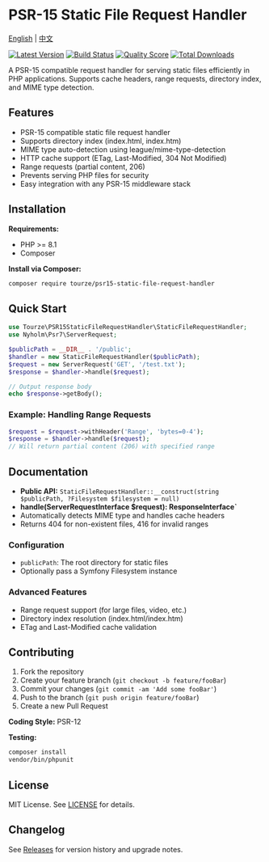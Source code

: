 # PSR-15 Static File Request Handler

[English](README.md) | [中文](README.zh-CN.md)

[![Latest Version](https://img.shields.io/packagist/v/tourze/psr15-static-file-request-handler.svg?style=flat-square)](https://packagist.org/packages/tourze/psr15-static-file-request-handler)
[![Build Status](https://img.shields.io/travis/tourze/psr15-static-file-request-handler/master.svg?style=flat-square)](https://travis-ci.org/tourze/psr15-static-file-request-handler)
[![Quality Score](https://img.shields.io/scrutinizer/g/tourze/psr15-static-file-request-handler.svg?style=flat-square)](https://scrutinizer-ci.com/g/tourze/psr15-static-file-request-handler)
[![Total Downloads](https://img.shields.io/packagist/dt/tourze/psr15-static-file-request-handler.svg?style=flat-square)](https://packagist.org/packages/tourze/psr15-static-file-request-handler)

A PSR-15 compatible request handler for serving static files efficiently in PHP applications. Supports cache headers, range requests, directory index, and MIME type detection.

## Features

- PSR-15 compatible static file request handler
- Supports directory index (index.html, index.htm)
- MIME type auto-detection using league/mime-type-detection
- HTTP cache support (ETag, Last-Modified, 304 Not Modified)
- Range requests (partial content, 206)
- Prevents serving PHP files for security
- Easy integration with any PSR-15 middleware stack

## Installation

**Requirements:**

- PHP >= 8.1
- Composer

**Install via Composer:**

```bash
composer require tourze/psr15-static-file-request-handler
```

## Quick Start

```php
use Tourze\PSR15StaticFileRequestHandler\StaticFileRequestHandler;
use Nyholm\Psr7\ServerRequest;

$publicPath = __DIR__ . '/public';
$handler = new StaticFileRequestHandler($publicPath);
$request = new ServerRequest('GET', '/test.txt');
$response = $handler->handle($request);

// Output response body
echo $response->getBody();
```

### Example: Handling Range Requests

```php
$request = $request->withHeader('Range', 'bytes=0-4');
$response = $handler->handle($request);
// Will return partial content (206) with specified range
```

## Documentation

- **Public API:** `StaticFileRequestHandler::__construct(string $publicPath, ?Filesystem $filesystem = null)`
- **handle(ServerRequestInterface $request): ResponseInterface`**
- Automatically detects MIME type and handles cache headers
- Returns 404 for non-existent files, 416 for invalid ranges

### Configuration

- `publicPath`: The root directory for static files
- Optionally pass a Symfony Filesystem instance

### Advanced Features

- Range request support (for large files, video, etc.)
- Directory index resolution (index.html/index.htm)
- ETag and Last-Modified cache validation

## Contributing

1. Fork the repository
2. Create your feature branch (`git checkout -b feature/fooBar`)
3. Commit your changes (`git commit -am 'Add some fooBar'`)
4. Push to the branch (`git push origin feature/fooBar`)
5. Create a new Pull Request

**Coding Style:** PSR-12

**Testing:**

```bash
composer install
vendor/bin/phpunit
```

## License

MIT License. See [LICENSE](LICENSE) for details.

## Changelog

See [Releases](https://packagist.org/packages/tourze/psr15-static-file-request-handler#releases) for version history and upgrade notes.
